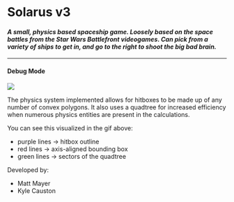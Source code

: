 # Solarus v3
#### *A small, physics based spaceship game. Loosely based on the space battles from the Star Wars Battlefront videogames. Can pick from a variety of ships to get in, and go to the right to shoot the big bad brain.*

-------------

#### Debug Mode

![](https://i.imgur.com/kDmyhY0.gif)

The physics system implemented allows for hitboxes to be made up of any number of convex polygons. It also uses a quadtree for increased efficiency when numerous physics entities are present in the calculations.

You can see this visualized in the gif above:
- purple lines -> hitbox outline
- red lines -> axis-aligned bounding box
- green lines -> sectors of the quadtree

Developed by:
- Matt Mayer
- Kyle Causton
